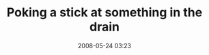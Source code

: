 ---
title: "Poking a stick at something in the drain"
picture: "/assets/camera-roll/2008/2008-05-24-poking-a-stick-at-something-in-the-drain/recon-2-025.jpg"
date: 2008-05-24 03:23
location:
  - Lake Phalen
thumbnail: "/assets/camera-roll/2008/2008-05-24-poking-a-stick-at-something-in-the-drain/recon-2-025-thumbnail.jpg"
tags:
  - Drain
  - Recon 2
  - Lake Phalen
  - Urban Exploration
  - Photograph
---